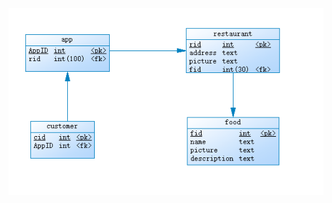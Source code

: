 ![](https://raw.githubusercontent.com/SAAD-CAT/Scan-code-ordering-system/master/Assets/Images/db_design.png)